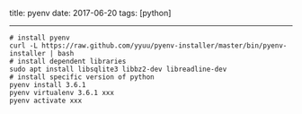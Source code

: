 title: pyenv
date: 2017-06-20
tags: [python]

---
```shell
# install pyenv
curl -L https://raw.github.com/yyuu/pyenv-installer/master/bin/pyenv-installer | bash
# install dependent libraries
sudo apt install libsqlite3 libbz2-dev libreadline-dev
# install specific version of python
pyenv install 3.6.1
pyenv virtualenv 3.6.1 xxx
pyenv activate xxx
```
<!-- more -->
